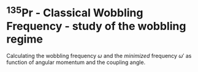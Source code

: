 # $^{135}$Pr - Classical Wobbling Frequency - study of the wobbling regime 
Calculating the wobbling frequency $\omega$ and the *minimized* frequency $\omega'$ as function of angular momentum and the coupling angle.
